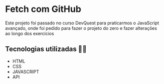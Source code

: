 # Fetch com GitHub

Este projeto foi passado no curso DevQuest para praticarmos o JavaScript avançado, onde foi pedido para fazer o projeto do zero e fazer alterações ao longo dos exercícios

## Tecnologias utilizadas 👨‍💻
- HTML
- CSS
- JAVASCRIPT
- API
